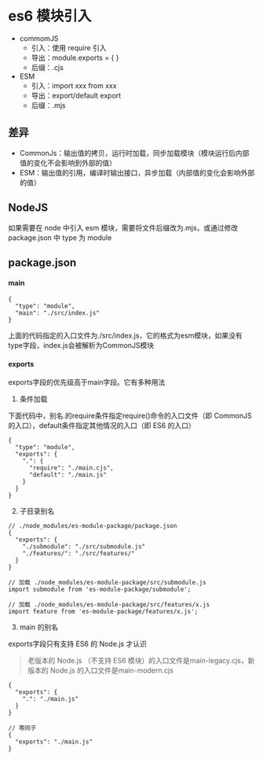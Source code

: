 # es6 模块引入

- commomJS
  - 引入：使用 require 引入
  - 导出：module.exports = { }
  - 后缀：.cjs
- ESM
  - 引入：import xxx from xxx
  - 导出：export/default export
  - 后缀：.mjs

## 差异

- CommonJs：输出值的拷贝，运行时加载，同步加载模块（模块运行后内部值的变化不会影响到外部的值）
- ESM：输出值的引用，编译时输出接口，异步加载（内部值的变化会影响外部的值）

## NodeJS

如果需要在 node 中引入 esm 模块，需要将文件后缀改为.mjs，或通过修改 package.json 中 type 为 module

## package.json

#### main

```
{
  "type": "module",
  "main": "./src/index.js"
}
```
上面的代码指定的入口文件为./src/index.js，它的格式为esm模块，如果没有type字段，index.js会被解析为CommonJS模块

#### exports

exports字段的优先级高于main字段。它有多种用法

1. 条件加载

下面代码中，别名.的require条件指定require()命令的入口文件（即 CommonJS 的入口），default条件指定其他情况的入口（即 ES6 的入口）

```
{
  "type": "module",
  "exports": {
    ".": {
      "require": "./main.cjs",
      "default": "./main.js"
    }
  }
}
```

2. 子目录别名

```
// ./node_modules/es-module-package/package.json
{
  "exports": {
    "./submodule": "./src/submodule.js"
    "./features/": "./src/features/"
  }
}
```
```
// 加载 ./node_modules/es-module-package/src/submodule.js
import submodule from 'es-module-package/submodule';

// 加载 ./node_modules/es-module-package/src/features/x.js
import feature from 'es-module-package/features/x.js';
```

3. main 的别名

exports字段只有支持 ES6 的 Node.js 才认识
> 老版本的 Node.js （不支持 ES6 模块）的入口文件是main-legacy.cjs，新版本的 Node.js 的入口文件是main-modern.cjs
```
{
  "exports": {
    ".": "./main.js"
  }
}

// 等同于
{
  "exports": "./main.js"
}
```



